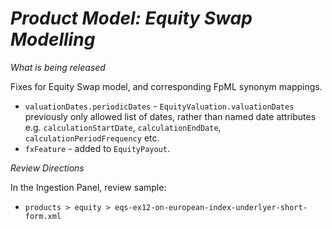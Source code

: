 # *Product Model: Equity Swap Modelling*

_What is being released_

Fixes for Equity Swap model, and corresponding FpML synonym mappings.

- `valuationDates.periodicDates` - `EquityValuation.valuationDates` previously only allowed list of dates, rather than named date attributes e.g. `calculationStartDate`, `calculationEndDate`, `calculationPeriodFrequency` etc.
- `fxFeature` - added to `EquityPayout`.
  
_Review Directions_

In the Ingestion Panel, review sample:

- `products > equity > eqs-ex12-on-european-index-underlyer-short-form.xml`
